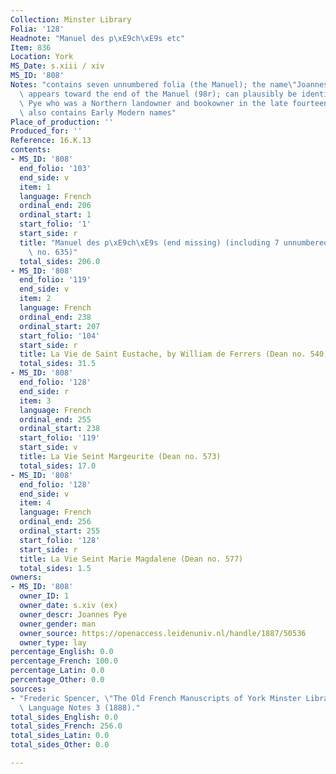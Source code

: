 ```yaml
---
Collection: Minster Library
Folia: '128'
Headnote: "Manuel des p\xE9ch\xE9s etc"
Item: 836
Location: York
MS_Date: s.xiii / xiv
MS_ID: '808'
Notes: "contains seven unnumbered folia (the Manuel); the name\"Joannes Pye\"\x9D\
  \ appears toward the end of the Manuel (98r); can plausibly be identified with the\
  \ Pye who was a Northern landowner and bookowner in the late fourteenth century;\
  \ also contains Early Modern names"
Place_of_production: ''
Produced_for: ''
Reference: 16.K.13
contents:
- MS_ID: '808'
  end_folio: '103'
  end_side: v
  item: 1
  language: French
  ordinal_end: 206
  ordinal_start: 1
  start_folio: '1'
  start_side: r
  title: "Manuel des p\xE9ch\xE9s (end missing) (including 7 unnumbered folios) (Dean\
    \ no. 635)"
  total_sides: 206.0
- MS_ID: '808'
  end_folio: '119'
  end_side: v
  item: 2
  language: French
  ordinal_end: 238
  ordinal_start: 207
  start_folio: '104'
  start_side: r
  title: La Vie de Saint Eustache, by William de Ferrers (Dean no. 540)
  total_sides: 31.5
- MS_ID: '808'
  end_folio: '128'
  end_side: r
  item: 3
  language: French
  ordinal_end: 255
  ordinal_start: 238
  start_folio: '119'
  start_side: v
  title: La Vie Seint Margeurite (Dean no. 573)
  total_sides: 17.0
- MS_ID: '808'
  end_folio: '128'
  end_side: v
  item: 4
  language: French
  ordinal_end: 256
  ordinal_start: 255
  start_folio: '128'
  start_side: r
  title: La Vie Seint Marie Magdalene (Dean no. 577)
  total_sides: 1.5
owners:
- MS_ID: '808'
  owner_ID: 1
  owner_date: s.xiv (ex)
  owner_descr: Joannes Pye
  owner_gender: man
  owner_source: https://openaccess.leidenuniv.nl/handle/1887/50536
  owner_type: lay
percentage_English: 0.0
percentage_French: 100.0
percentage_Latin: 0.0
percentage_Other: 0.0
sources:
- "Frederic Spencer, \"The Old French Manuscripts of York Minster Library,\"\x9D Modern\
  \ Language Notes 3 (1888)."
total_sides_English: 0.0
total_sides_French: 256.0
total_sides_Latin: 0.0
total_sides_Other: 0.0

---
```

